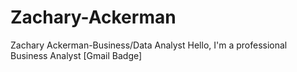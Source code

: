 # Zachary-Ackerman 
Zachary Ackerman-Business/Data Analyst
Hello, I'm a professional Business Analyst 
[Gmail Badge] 

